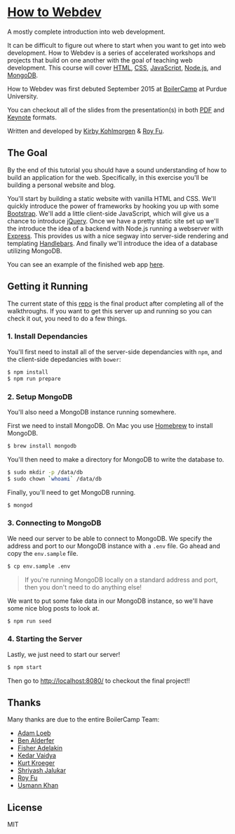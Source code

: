 # [How to Webdev](http://boilercamp.github.io/how-to-webdev)

A mostly complete introduction into web development.

It can be difficult to figure out where to start when you want to get into web
development. How to Webdev is a series of accelerated workshops and projects
that build on one another with the goal of teaching web development. This course
will cover [HTML](https://developer.mozilla.org/en-US/docs/Web/HTML),
[CSS](https://developer.mozilla.org/en-US/docs/Web/CSS), [JavaScript](https://developer.mozilla.org/en-US/docs/Web/javascript),
[Node.js](https://nodejs.org/en/), and [MongoDB](https://www.mongodb.com/).

How to Webdev was first debuted September 2015 at [BoilerCamp](http://boilercamp.org/)
at Purdue University.

You can checkout all of the slides from the presentation(s) in both [PDF](https://raw.githubusercontent.com/BoilerCamp/how-to-webdev/master/docs/assets/slides/BoilerCamp.pdf)
and [Keynote](https://raw.githubusercontent.com/BoilerCamp/how-to-webdev/master/docs/assets/slides/BoilerCamp.key)
formats.

Written and developed by [Kirby Kohlmorgen](http://kirby.xyz/) & [Roy Fu](http://royfu.me/).

## The Goal

By the end of this tutorial you should have a sound understanding of how to
build an application for the web. Specifically, in this exercise you'll be
building a personal website and blog.

You'll start by building a static website with vanilla HTML and CSS. We'll
quickly introduce the power of frameworks by hooking you up with some [Bootstrap](http://getbootstrap.com/).
We'll add a little client-side JavaScript, which will give us a chance to
introduce [jQuery](https://jquery.com/). Once we have a pretty static site set
up we'll the introduce the idea of a backend with Node.js running a webserver
with [Express](http://expressjs.com/). This provides us with a nice segway into
server-side rendering and templating [Handlebars](http://handlebarsjs.com/). And
finally we'll introduce the idea of a database utilizing MongoDB.

You can see an example of the finished web app [here](http://ricksanchez.herokuapp.com/).

## Getting it Running

The current state of this [repo](https://github.com/BoilerCamp/how-to-webdev) is
the final product after completing all of the walkthroughs. If you want to get
this server up and running so you can check it out, you need to do a few things.

### 1. Install Dependancies

You'll first need to install all of the server-side dependancies with `npm`,
and the client-side depedancies with `bower`:

```bash
$ npm install
$ npm run prepare
```

### 2. Setup MongoDB

You'll also need a MongoDB instance running somewhere.

First we need to install MongoDB. On Mac you use [Homebrew](http://brew.sh/) to
install MongoDB.

```bash
$ brew install mongodb
```

You'll then need to make a directory for MongoDB to write the database to.

```bash
$ sudo mkdir -p /data/db
$ sudo chown `whoami` /data/db
```

Finally, you'll need to get MongoDB running.

```bash
$ mongod
```

### 3. Connecting to MongoDB

We need our server to be able to connect to MongoDB. We specify the address and
port to our MongoDB instance with a `.env` file. Go ahead and copy the
`env.sample` file.

```bash
$ cp env.sample .env
```

> If you're running MongoDB locally on a standard address and port, then you
don't need to do anything else!

We want to put some fake data in our MongoDB instance, so we'll have some nice
blog posts to look at.

```bash
$ npm run seed
```

### 4. Starting the Server

Lastly, we just need to start our server!

```bash
$ npm start
```

Then go to [http://localhost:8080/](http://localhost:8080/) to checkout the
final project!!

## Thanks

Many thanks are due to the entire BoilerCamp Team:

- [Adam Loeb](https://github.com/aloeb)
- [Ben Alderfer](https://github.com/balderfer)
- [Fisher Adelakin](https://github.com/fadelakin)
- [Kedar Vaidya](https://github.com/kedarv)
- [Kurt Kroeger](https://github.com/kwkroeger)
- [Shriyash Jalukar](https://github.com/infinitebattery7)
- [Roy Fu](https://github.com/Roystbeef)
- [Usmann Khan](https://github.com/UsmannK)

## License

MIT
